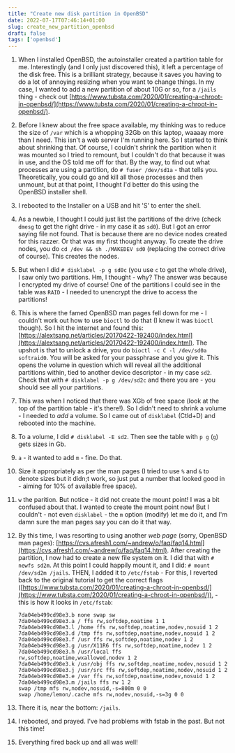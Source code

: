 ```yaml
---
title: "Create new disk partition in OpenBSD"
date: 2022-07-17T07:46:14+01:00
slug: create_new_partition_openbsd
draft: false
tags: ['openbsd']
---
```


1. When I installed OpenBSD, the autoinstaller created a partition table for me. Interestingly (and I only just discovered this), it left a percentage of the disk free. This is a brilliant strategy, because it saves you having to do a lot of annoying resizing when you want to change things. In my case, I wanted to add a new partition of about 10G or so, for a `/jails` thing - check out [https://www.tubsta.com/2020/01/creating-a-chroot-in-openbsd/](https://www.tubsta.com/2020/01/creating-a-chroot-in-openbsd/).
1. Before I knew about the free space available, my thinking was to reduce the size of `/var` which is a whopping 32Gb on this laptop, waaaay more than I need. This isn't a web server I'm running here. So I started to think about shrinking that. Of course, I couldn't shrink the partition when it was mounted so I tried to remount, but I couldn't do that because it was in use, and the OS told me off for that. By the way, to find out what processes are using a partition, do `# fuser /dev/sd1a` - that tells you. Theoretically, you could go and kill all those processes and then unmount, but at that point, I thought I'd better do this using the OpenBSD installer shell.
1. I rebooted to the Installer on a USB and hit 'S' to enter the shell.
1. As a newbie, I thought I could just list the partitions of the drive (check `dmesg` to get the right drive - in my case it as `sd0`). But I got an error saying file not found. That is because there are no device nodes created for this razzer. Or that was my first thought anyway. To create the drive nodes, you do `cd /dev && sh ./MAKEDEV sd0` (replacing the correct drive of course). This creates the nodes.
1. But when I did `# disklabel -p g sd0c` (you use `c` to get the whole drive), I saw only two partitions. Hm, I thought - why? The answer was because I encrypted my drive of course! One of the partitions I could see in the table was `RAID` - I needed to unencrypt the drive to access the partitions!
1. This is where the famed OpenBSD man pages fell down for me - I couldn't work out how to use `bioctl` to do that (I knew it was `bioctl` though). So I hit the internet and found this: [https://alextsang.net/articles/20170422-192400/index.html](https://alextsang.net/articles/20170422-192400/index.html).  The upshot is that to unlock a drive, you do `bioctl -c C -l /dev/sd0a softraid0`. You will be asked for your passphrase and you give it. This opens the volume in question which will reveal all the additional partitions within, tied to another device descriptor - in my case `sd2`. Check that with `# disklabel -p g /dev/sd2c` and there you are - you should see all your partitions.
1. This was when I noticed that there was XGb of free space (look at the top of the partition table - it's there!). So I didn't need to shrink a volume - I needed to *add* a volume. So I came out of `disklabel` (Ctld+D) and rebooted into the machine.
1. To a volume, I did `# disklabel -E sd2`. Then see the table with `p g` (`g`) gets sizes in Gb.
1. `a` - it wanted to add `m` - fine. Do that.
1. Size it appropriately as per the man pages (I tried to use `%` and `&` to denote sizes but it didn;t work, so just put a number that looked good in - aiming for 10% of available free space).
1. `w` the parition. But notice - it did not create the mount point! I was a bit confused about that. I wanted to create the mount point now! But I couldn't - not even `disklabel` - the `m` option (modify) let me do it, and I'm damn sure the man pages say you can do it that way.
1. By this time, I was resorting to using another *web page* (sorry, OpenBSD man pages): [https://cvs.afresh1.com/~andrew/o/faq/faq14.html](https://cvs.afresh1.com/~andrew/o/faq/faq14.html). After creating the partition, I now had to create a new file system on it. I did that with `# newfs sd2m`. At this point I could happily mount it, and I did: `# mount /dev/sd2m /jails`. THEN, I added it to `/etc/fstab` - For this, I reverted back to the original tutorial to get the correct flags ([https://www.tubsta.com/2020/01/creating-a-chroot-in-openbsd/](https://www.tubsta.com/2020/01/creating-a-chroot-in-openbsd/)), - this is how it looks in `/etc/fstab`:

    ```console
    7da04eb499cd98e3.b none swap sw
    7da04eb499cd98e3.a / ffs rw,softdep,noatime 1 1
    7da04eb499cd98e3.l /home ffs rw,softdep,noatime,nodev,nosuid 1 2
    7da04eb499cd98e3.d /tmp ffs rw,softdep,noatime,nodev,nosuid 1 2
    7da04eb499cd98e3.f /usr ffs rw,softdep,noatime,nodev 1 2
    7da04eb499cd98e3.g /usr/X11R6 ffs rw,softdep,noatime,nodev 1 2
    7da04eb499cd98e3.h /usr/local ffs rw,softdep,noatime,wxallowed,nodev 1 2
    7da04eb499cd98e3.k /usr/obj ffs rw,softdep,noatime,nodev,nosuid 1 2
    7da04eb499cd98e3.j /usr/src ffs rw,softdep,noatime,nodev,nosuid 1 2
    7da04eb499cd98e3.e /var ffs rw,softdep,noatime,nodev,nosuid 1 2
    7da04eb499cd98e3.m /jails ffs rw 1 2
    swap /tmp mfs rw,nodev,nosuid,-s=800m 0 0
    swap /home/lemon/.cache mfs rw,nodev,nosuid,-s=3g 0 0
    ```
1. There it is, near the bottom: `/jails`.
1. I rebooted, and prayed. I've had problems with fstab in the past. But not this time!
1. Everything fired back up and all was well!
